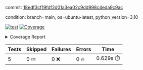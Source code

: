 commit: [18edf3cf19fdf2d01a3ea02c9dd998c4eda9c9ac](https://github.com/rcmdnk/pyproject-pre-commit/tree/18edf3cf19fdf2d01a3ea02c9dd998c4eda9c9ac)

condition: branch=main, os=ubuntu-latest, python_version=3.10

[![test](https://github.com/rcmdnk/pyproject-pre-commit/actions/workflows/test.yml/badge.svg)](https://github.com/rcmdnk/pyproject-pre-commit/actions/runs/6066460226)
<a href="https://github.com/rcmdnk/pyproject-pre-commit/blob/18edf3cf19fdf2d01a3ea02c9dd998c4eda9c9ac/README.md"><img alt="Coverage" src="https://img.shields.io/badge/Coverage-95%25-brightgreen.svg" /></a><details><summary>Coverage Report </summary><table><tr><th>File</th><th>Stmts</th><th>Miss</th><th>Cover</th><th>Missing</th></tr><tbody><tr><td colspan="5"><b>src/pyproject_pre_commit</b></td></tr><tr><td>&nbsp; &nbsp;<a href="https://github.com/rcmdnk/pyproject-pre-commit/blob/18edf3cf19fdf2d01a3ea02c9dd998c4eda9c9ac/src/pyproject_pre_commit/pyproject_pre_commit.py">pyproject_pre_commit.py</a></td><td>18</td><td>1</td><td>94%</td><td><a href="https://github.com/rcmdnk/pyproject-pre-commit/blob/18edf3cf19fdf2d01a3ea02c9dd998c4eda9c9ac/src/pyproject_pre_commit/pyproject_pre_commit.py#L91">91</a></td></tr><tr><td><b>TOTAL</b></td><td><b>22</b></td><td><b>1</b></td><td><b>95%</b></td><td>&nbsp;</td></tr></tbody></table></details>

| Tests | Skipped | Failures | Errors | Time |
| ----- | ------- | -------- | -------- | ------------------ |
| 5 | 0 :zzz: | 0 :x: | 0 :fire: | 0.629s :stopwatch: |

